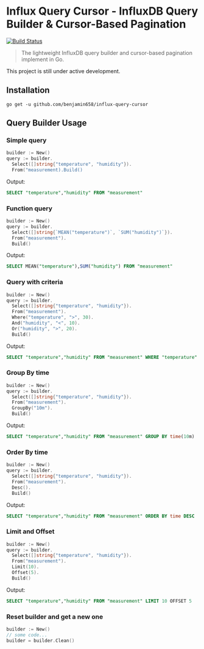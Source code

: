 # Influx Query Cursor - InfluxDB Query Builder & Cursor-Based Pagination

[![Build Status](https://travis-ci.org/benjamin658/influx-query-cursor.svg?branch=master)](https://travis-ci.org/benjamin658/influx-query-cursor.svg?branch=master)

> The lightweight InfluxDB query builder and cursor-based pagination implement in Go.

This project is still under active development.

## Installation

`go get -u github.com/benjamin658/influx-query-cursor`

## Query Builder Usage

### Simple query

```go
builder := New()
query := builder.
  Select([]string{"temperature", "humidity"}).
  From("measurement).Build()
```

Output:

```sql
SELECT "temperature","humidity" FROM "measurement"
```

### Function query

```go
builder := New()
query := builder.
  Select([]string{`MEAN("temperature")`, `SUM("humidity")`}).
  From("measurement").
  Build()
```

Output:

```sql
SELECT MEAN("temperature"),SUM("humidity") FROM "measurement"
```

### Query with criteria

```go
builder := New()
query := builder.
  Select([]string{"temperature", "humidity"}).
  From("measurement").
  Where("temperature", ">", 30).
  And("humidity", "<", 10).
  Or("humidity", ">", 20).
  Build()
```

Output:

```sql
SELECT "temperature","humidity" FROM "measurement" WHERE "temperature" > 30 AND "humidity" < 10 OR "humidity" > 20
```

### Group By time

```go
builder := New()
query := builder.
  Select([]string{"temperature", "humidity"}).
  From("measurement").
  GroupBy("10m").
  Build()
```

Output:

```sql
SELECT "temperature","humidity" FROM "measurement" GROUP BY time(10m)
```

### Order By time

```go
builder := New()
query := builder.
  Select([]string{"temperature", "humidity"}).
  From("measurement").
  Desc().
  Build()
```

Output:

```sql
SELECT "temperature","humidity" FROM "measurement" ORDER BY time DESC
```

### Limit and Offset

```go
builder := New()
query := builder.
  Select([]string{"temperature", "humidity"}).
  From("measurement").
  Limit(10).
  Offset(5).
  Build()
```

Output:

```sql
SELECT "temperature","humidity" FROM "measurement" LIMIT 10 OFFSET 5
```

### Reset builder and get a new one

```go
builder := New()
// some code...
builder = builder.Clean()
```